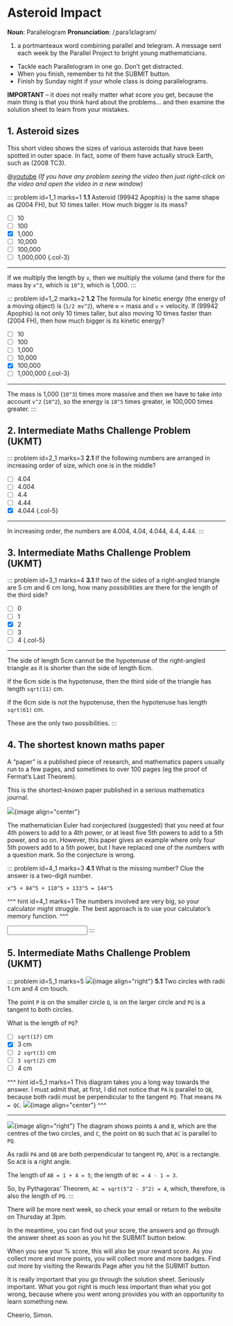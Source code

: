 # Asteroid Impact

<div class="dictionary">

__Noun__: Parallelogram
__Pronunciation__: /ˌparəˈlɛləɡram/

1. a portmanteaux word combining parallel and telegram. A message sent each
week by the Parallel Project to bright young mathematicians.

</div>

* Tackle each Parallelogram in one go. Don’t get distracted.
* When you finish, remember to hit the SUBMIT button.
*	Finish by Sunday night if your whole class is doing parallelograms.

__IMPORTANT__ – it does not really matter what score you get, because the main thing is that you think hard about the problems... and then examine the solution sheet to learn from your mistakes.


## 1. Asteroid sizes

This short video shows the sizes of various asteroids that have been spotted in outer space. In fact, some of them have actually struck Earth, such as (2008 TC3).

@[youtube](bSkPNMjRRio?rel=0) _(If you have any problem seeing the video then just right-click on the video and open the video in a new window)_  

::: problem id=1_1 marks=1
__1.1__ Asteroid (99942 Apophis) is the same shape as (2004 FH), but 10 times taller. How much bigger is its mass?

* [ ] 10
* [ ] 100
* [x] 1,000
* [ ] 10,000
* [ ] 100,000
* [ ] 1,000,000
{.col-3}

---

If we multiply the length by `x`, then we multiply the volume (and there for the mass by `x^3`, which is `10^3`, which is 1,000.
:::

::: problem id=1_2 marks=2
__1.2__ The formula for kinetic energy (the energy of a moving object) is (`1/2 mv^2`), where `m` = mass and `v` = velocity. If (99942 Apophis) is not only 10 times taller, but also moving 10 times faster than (2004 FH), then how much bigger is its kinetic energy?

* [ ] 10
* [ ] 100
* [ ] 1,000
* [ ] 10,000
* [x] 100,000
* [ ] 1,000,000
{.col-3}

---

The mass is 1,000 (`10^3`) times more massive and then we have to take into account `v^2` (`10^2`), so the energy is `10^5` times greater, ie 100,000 times greater.
:::


## 2. Intermediate Maths Challenge Problem (UKMT)
<!--- (2005) Q1 --->

::: problem id=2_1 marks=3
__2.1__ If the following numbers are arranged in increasing order of size, which one is in the middle?

* [ ] 4.04
* [ ] 4.004
* [ ] 4.4
* [ ] 4.44
* [x] 4.044
{.col-5}

---

In increasing order, the numbers are 4.004, 4.04, 4.044, 4.4, 4.44.
:::


## 3.	Intermediate Maths Challenge Problem (UKMT)
<!--- (2005) Q11 --->

::: problem id=3_1 marks=4
__3.1__ If two of the sides of a right-angled triangle are 5 cm and 6 cm long, how many possibilities are there for the length of the third side?

* [ ] 0
* [ ] 1
* [x] 2
* [ ] 3
* [ ] 4
{.col-5}

---

The side of length 5cm cannot be the hypotenuse of the right-angled triangle as it is shorter than the side of length 6cm.  

If the 6cm side is the hypotenuse, then the third side of the triangle has length `sqrt(11)` cm.  

If the 6cm side is not the hypotenuse, then the hypotenuse has length `sqrt(61)` cm.  

These are the only two possibilities.
:::


## 4.	The shortest known maths paper

A “paper” is a published piece of research, and mathematics papers usually run to a few pages, and sometimes to over 100 pages (eg the proof of Fermat’s Last Theorem).  

This is the shortest-known paper published in a serious mathematics journal.

![](/resources/10-25-asteroid-impact/4-maths-paper.png){image align="center"}

The mathematician Euler had conjectured (suggested) that you need at four 4th powers to add to a 4th power, or at least five 5th powers to add to a 5th power, and so on. However, this paper gives an example where only four 5th powers add to a 5th power, but I have replaced one of the numbers with a question mark. So the conjecture is wrong.

::: problem id=4_1 marks=3
__4.1__ What is the missing number? Clue the answer is a two-digit number.  

`x^5 + 84^5 + 110^5 + 133^5 = 144^5`

^^^ hint id=4_1 marks=1
The numbers involved are very big, so your calculator might struggle. The best approach is to use your calculator’s memory function.
^^^

<input solution="27"/>
:::


## 5. Intermediate Maths Challenge Problem (UKMT)
<!--- (2005) Q21 --->

::: problem id=5_1 marks=5
![](/resources/10-25-asteroid-impact/5-diagram.png){image align="right"}
__5.1__ Two circles with radii 1 cm and 4 cm touch.  

The point `P` is on the smaller circle `Q`, is on the larger circle and `PQ` is a tangent to both circles.  

What is the length of `PQ`?

* [ ] `sqrt(17)` cm
* [x] 3 cm
* [ ] `2 sqrt(3)` cm
* [ ] `3 sqrt(2)` cm
* [ ] 4 cm

^^^ hint id=5_1 marks=1
This diagram takes you a long way towards the answer. I must admit that, at first, I did not notice that `PA` is parallel to `QB`, because both radii must be perpendicular to the tangent `PQ`. That means `PA = QC`.
![](/resources/10-25-asteroid-impact/5-diagram-anwer.png){image align="center"}
^^^

---
![](/resources/10-25-asteroid-impact/5-diagram-anwer.png){image align="right"}
The diagram shows points `A` and `B`, which are the centres of the two circles, and `C`, the point on `BQ` such that `AC` is parallel to `PQ`.  

As radii `PA` and `QB` are both perpendicular to tangent `PQ`, `APQC` is a rectangle. So `ACB` is a right angle.  

The length of `AB = 1 + 4 = 5`; the length of `BC = 4 - 1 = 3`.  

So, by Pythagoras' Theorem, `AC = sqrt(5^2 - 3^2) = 4`, which, therefore, is also the length of `PQ`.
:::


There will be more next week, so check your email or return to the website on Thursday at 3pm.  

In the meantime, you can find out your score, the answers and go through the answer sheet as soon as you hit the SUBMIT button below.

When you see your % score, this will also be your reward score. As you collect more and more points, you will collect more and more badges. Find out more by visiting the Rewards Page after you hit the SUBMIT button.

It is really important that you go through the solution sheet. Seriously important. What you got right is much less important than what you got wrong, because where you went wrong provides you with an opportunity to learn something new.

Cheerio,
Simon.
